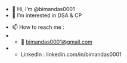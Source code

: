 - 👋 Hi, I’m @bimandas0001
- 👀 I’m interested in DSA & CP
<!-- 🌱 I’m currently learning CP -->
<!--- 💞️ I’m looking to collaborate on ... --->
- 📫 How to reach me :
- - 📧 bimandas0001@gmail.com
- - LinkedIn : linkedin.com/in/bimandas0001

<!---
bimandas0001/bimandas0001 is a ✨ special ✨ repository because its `README.md` (this file) appears on your GitHub profile.
You can click the Preview link to take a look at your changes.
--->
